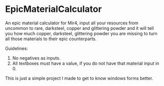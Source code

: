 # EpicMaterialCalculator
An epic material calculator for Mir4, input all your resources from uncommon to rare, darksteel, copper and glittering powder and it will tell you how much copper, darksteel, glittering powder you are missing to turn all those materials to their epic counterparts.


Guidelines:
  1. No negatives as inputs.
  2. All textboxes must have a value, if you do not have that material input in 0.
 
 
This is just a simple project I made to get to know windows forms better.
